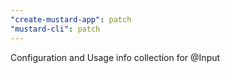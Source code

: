 ```yaml
---
"create-mustard-app": patch
"mustard-cli": patch
---
```


Configuration and Usage info collection for @Input
